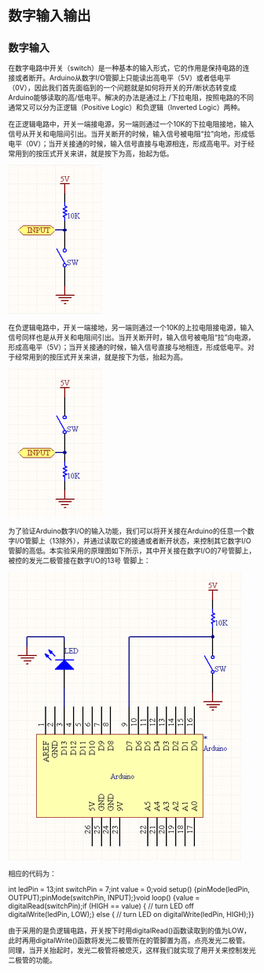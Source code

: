 # 数字输入输出

## 数字输入



在数字电路中开关（switch）是一种基本的输入形式，它的作用是保持电路的连接或者断开。Arduino从数字I/O管脚上只能读出高电平（5V）或者低电平（0V），因此我们首先面临到的一个问题就是如何将开关的开/断状态转变成Arduino能够读取的高/低电平。解决的办法是通过上 /下拉电阻，按照电路的不同通常又可以分为正逻辑（Positive Logic）和负逻辑（Inverted Logic）两种。

在正逻辑电路中，开关一端接电源，另一端则通过一个10K的下拉电阻接地，输入信号从开关和电阻间引出。当开关断开的时候，输入信号被电阻“拉”向地，形成低电平（0V）；当开关接通的时候，输入信号直接与电源相连，形成高电平。对于经常用到的按压式开关来讲，就是按下为高，抬起为低。

![D1](assets/d1.png)

在负逻辑电路中，开关一端接地，另一端则通过一个10K的上拉电阻接电源，输入信号同样也是从开关和电阻间引出。当开关断开时，输入信号被电阻“拉”向电源，形成高电平（5V）；当开关接通的时候，输入信号直接与地相连，形成低电平。对于经常用到的按压式开关来讲，就是按下为低，抬起为高。

![D2](assets/d2.png)

为了验证Arduino数字I/O的输入功能，我们可以将开关接在Arduino的任意一个数字I/O管脚上（13除外），并通过读取它的接通或者断开状态，来控制其它数字I/O管脚的高低。本实验采用的原理图如下所示，其中开关接在数字I/O的7号管脚上，被控的发光二极管接在数字I/O的13号 管脚上：

![D3](assets/d3.png)

相应的代码为：

int ledPin = 13;int switchPin = 7;int value = 0;void setup() {pinMode(ledPin, OUTPUT);pinMode(switchPin, INPUT);}void loop() {value = digitalRead(switchPin);if (HIGH == value) {    // turn LED off    digitalWrite(ledPin, LOW);} else {    // turn LED on    digitalWrite(ledPin, HIGH);}}

由于采用的是负逻辑电路，开关按下时用digitalRead()函数读取到的值为LOW，此时再用digitalWrite()函数将发光二极管所在的管脚置为高，点亮发光二极管。同理，当开关抬起时，发光二极管将被熄灭，这样我们就实现了用开关来控制发光二极管的功能。